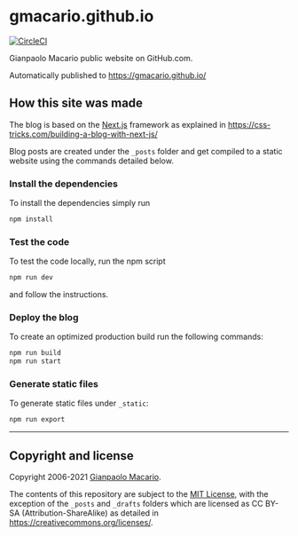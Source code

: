 # gmacario.github.io

[![CircleCI](https://circleci.com/gh/gmacario/gmacario.github.io.svg?style=shield)](https://circleci.com/gh/gmacario/gmacario.github.io)

Gianpaolo Macario public website on GitHub.com.

Automatically published to <https://gmacario.github.io/>

## How this site was made

The blog is based on the [Next.js](https://nextjs.org/) framework as explained in
<https://css-tricks.com/building-a-blog-with-next-js/>

Blog posts are created under the `_posts` folder and get compiled to a static website
using the commands detailed below.

### Install the dependencies

To install the dependencies simply run

```sh
npm install
```

### Test the code

To test the code locally, run the npm script

```sh
npm run dev
```

and follow the instructions.

### Deploy the blog

To create an optimized production build run the following commands:

```sh
npm run build
npm run start
```

### Generate static files

To generate static files under `_static`:

```sh
npm run export
```

---

## Copyright and license

Copyright 2006-2021 [Gianpaolo Macario](https://gmacario.github.io/).

The contents of this repository are subject to the [MIT License](LICENSE),
with the exception of the `_posts` and `_drafts` folders which are licensed as CC BY-SA (Attribution-ShareAlike)
as detailed in <https://creativecommons.org/licenses/>.

<!-- EOF -->